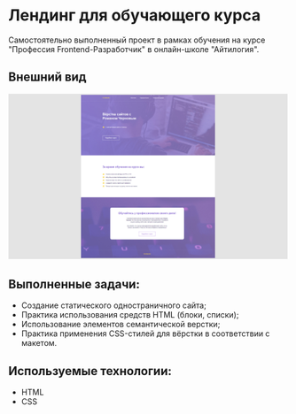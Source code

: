 # Лендинг для обучающего курса

Самостоятельно выполненный проект в рамках обучения на курсе "Профессия Frontend-Разработчик" в онлайн-школе "Айтилогия".

## Внешний вид

![project-screen](project_image.jpg)

## Выполненные задачи:
- Создание статического одностраничного сайта;
- Практика использования средств HTML (блоки, списки);
- Использование элементов семантической верстки;
- Практика применения CSS-стилей для вёрстки в соответствии с макетом.

## Используемые технологии:
* HTML
* CSS
